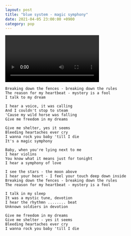```yaml
---
layout: post
title: "blue system - magic symphony"
date: 2021-04-05 23:00:00 +0900
category: pop
---
```


<div class="video-container">
    <video id="player" class="video-js vjs-default-skin vjs-big-play-centered" data-json="/public/json/pop/blue system - magic symphony.json"></video>
</div>

```
Breaking down the fences - breaking down the rules
The reason for my heartbeat - mystery is a fool
I talk to my dream
 
I hear a voice, it was calling
And I couldn't stop to steam
'Cause my wild horse was falling
Give me freedom in my dreams
 
Give me shelter, yes it seems
Bleeding heartaches ever cry
I wanna rock you baby 'till I die
It's a magic symphony
 
Baby, when you're lying next to me
I hear violins
You know what it means just for tonight
I hear a symphony of love
 
I see the stars - the moon above
I hear your heart - I feel your touch deep down inside
Breaking down the fences - breaking down the rules
The reason for my heartbeat - mystery is a fool
 
I talk in my sleep
It was a mystic tune, devotion
I hear the rhythmn ........ beat
Unknown soldiers in devotion
 
Give me freedom in my dreams
Give me shelter - yes it seems
Bleeding heartaches ever cry
I wanna rock you baby 'till I die
```